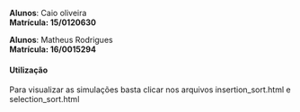 **Alunos**: Caio oliveira <br>
**Matrícula: 15/0120630**

**Alunos**: Matheus Rodrigues   
**Matrícula: 16/0015294**

#### Utilização
Para visualizar as simulações basta clicar nos arquivos insertion_sort.html e selection_sort.html